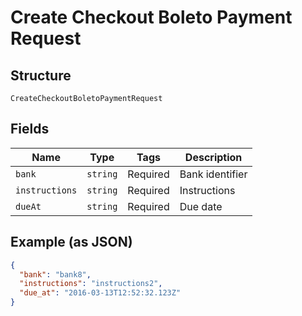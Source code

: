 
# Create Checkout Boleto Payment Request

## Structure

`CreateCheckoutBoletoPaymentRequest`

## Fields

| Name | Type | Tags | Description |
|  --- | --- | --- | --- |
| `bank` | `string` | Required | Bank identifier |
| `instructions` | `string` | Required | Instructions |
| `dueAt` | `string` | Required | Due date |

## Example (as JSON)

```json
{
  "bank": "bank8",
  "instructions": "instructions2",
  "due_at": "2016-03-13T12:52:32.123Z"
}
```

